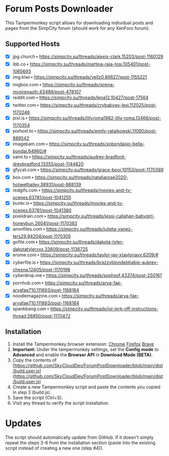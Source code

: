 # Forum Posts Downloader
This Tampermonkey script allows for downloading individual posts and pages from the SimpCity forum (should work for any XenForo forum).

## Supported Hosts
- [x] jpg.church 🢒 https://simpcity.su/threads/alexis-clark.15203/post-1160129
- [x] ibb.co 🢒 https://simpcity.su/threads/martina-raja-tosi.105401/post-1065693
- [x] img.kiwi 🢒 https://simpcity.su/threads/yellz0.89827/post-1155221
- [x] imgbox.com 🢒 https://simpcity.su/threads/sirena-mysirenaofc.63488/post-478107
- [x] reddit.com 🢒 https://simpcity.su/threads/lena12.10427/post-17564
- [x] twitter.com 🢒 https://simpcity.su/threads/crybabyxo-lexi.112025/post-1170246
- [x] pixl.is 🢒 https://simpcity.su/threads/lillyroma1982-lilly-roma.13466/post-1170354
- [x] pixhost.to 🢒 https://simpcity.su/threads/emily-ratajkowski.11090/post-889542
- [x] imagebam.com 🢒 https://simpcity.su/threads/xobondaixo-bella-bondai.64960/#
- [x] saint.to 🢒 https://simpcity.su/threads/audrey-bradford-dreybradford.13355/post-1144820
- [x] gfycat.com 🢒 https://simpcity.su/threads/grace-boor.10153/post-1170389
- [x] box.com 🢒 https://simpcity.su/threads/nataliarose2020-hotwethailey.38931/post-888139
- [x] redgifs.com 🢒 https://simpcity.su/threads/movies-and-tv-scenes.63781/post-1041255
- [x] bunkr.is 🢒 https://simpcity.su/threads/movies-and-tv-scenes.63781/post-1041380
- [x] pixeldrain.com 🢒 https://simpcity.su/threads/jessi-callahan-babygirl-honeybun.26041/post-1170383
- [x] anonfiles.com 🢒 https://simpcity.su/threads/julieta-yanez-ters29.94204/post-1170305
- [x] gofile.com 🢒 https://simpcity.su/threads/dakota-tyler-dakotatylerxxx.33609/post-1136725
- [x] erome.com 🢒 https://simpcity.su/threads/taylor-jay-xtaylorjayx.6209/#
- [x] cyberfile.is 🢒 https://simpcity.su/threads/brazzyblondebhabie-aubrey-chesna.12405/post-1170196
- [x] cyberdrop.me 🢒 https://simpcity.su/threads/sophxof.43374/post-250161
- [x] pornhub.com 🢒 https://simpcity.su/threads/arya-fae-aryafae710.111893/post-1168184
- [x] noodlemagazine.com 🢒 https://simpcity.su/threads/arya-fae-aryafae710.111893/post-1168184
- [x] spankbang.com 🢒 https://simpcity.su/threads/joi-jerk-off-instructions-thread.56850/post-1170472

##  Installation
1. Install the Tampermonkey browser extension: [Chrome](https://chrome.google.com/webstore/detail/tampermonkey/dhdgffkkebhmkfjojejmpbldmpobfkfo?hl=en) [Firefox](https://addons.mozilla.org/en-US/firefox/addon/tampermonkey/) [Brave](https://chrome.google.com/webstore/detail/tampermonkey/dhdgffkkebhmkfjojejmpbldmpobfkfo?hl=en)
2. **Important:** Under the tampermonkey settings, set the **Config mode** to **Advanced** and enable the **Browser API** in **Download Mode (BETA)**.
3. Copy the contents of [https://github.com/SkyCloudDev/ForumPostDownloader/blob/main/dist/build.user.js](https://github.com/SkyCloudDev/ForumPostDownloader/blob/main/dist/build.user.js)
4. Create a new Tampermonkey script and paste the contents you copied in step 3 (build.js).
5. Save the script (Ctrl+S).
6. Visit any thread to verify the script installation.

# Updates
The script should automatically update from GitHub. If it doesn't simply repeat the steps 3-6 from the installation section (paste into the existing script instead of creating a new one (step #4)).
